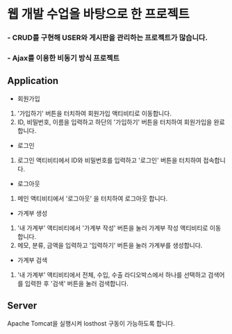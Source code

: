 # 웹 개발 수업을 바탕으로 한 프로젝트

### - CRUD를 구현해 USER와 게시판을 관리하는 프로젝트가 많습니다.
### - Ajax를 이용한 비동기 방식 프로젝트


## Application

- 회원가입
1. '가입하기' 버튼을 터치하여 회원가입 액티비티로 이동합니다.
2. ID, 비밀번호, 이름을 입력하고 하단의 '가입하기' 버튼을 터치하여 회원가입을 완료합니다.

- 로그인
1. 로그인 액티비티에서 ID와 비밀번호를 입력하고 '로그인' 버튼을 터치하여 접속합니다.

- 로그아웃
1. 메인 액티비티에서 '로그아웃' 을 터치하여 로그아웃 합니다.

- 가계부 생성
1. '내 가계부' 액티비티에서 '가계부 작성' 버튼을 눌러 가계부 작성 액티비티로 이동합니다.
2. 메모, 분류, 금액을 입력하고 '입력하기' 버튼을 눌러 가계부를 생성합니다.

- 가계부 검색
1. '내 가계부' 액티비티에서 전체, 수입, 수출 라디오박스에서 하나를 선택하고 검색어를 입력한 후 
   '검색' 버튼을 눌러 검색합니다.


## Server

Apache Tomcat을 실행시켜 losthost 구동이 가능하도록 합니다.


































